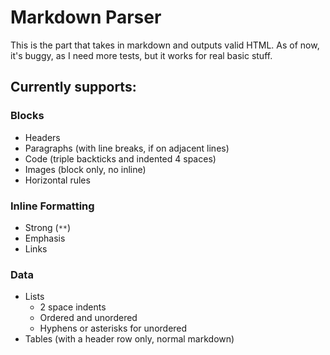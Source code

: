 # Markdown Parser

This is the part that takes in markdown and outputs valid HTML. As of now, it's buggy, as I need more tests, but it works for real basic stuff.

## Currently supports:

### Blocks

* Headers
* Paragraphs (with line breaks, if on adjacent lines)
* Code (triple backticks and indented 4 spaces)
* Images (block only, no inline)
* Horizontal rules

### Inline Formatting

* Strong (`**`)
* Emphasis
* Links

### Data

* Lists
  * 2 space indents
  * Ordered and unordered
  * Hyphens or asterisks for unordered
* Tables (with a header row only, normal markdown)
